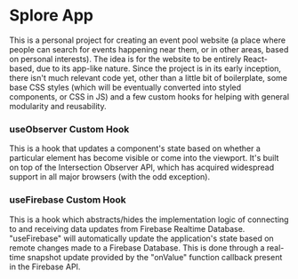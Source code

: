 # Splore App

This is a personal project for creating an event pool website (a place where people can search for events happening near them, or in other areas, based on personal interests). The idea is for the website to be entirely React-based, due to its app-like nature. Since the project is in its early inception, there isn't much relevant code yet, other than a little bit of boilerplate, some base CSS styles (which will be eventually converted into styled components, or CSS in JS) and a few custom hooks for helping with general modularity and reusability.

### useObserver Custom Hook

This is a hook that updates a component's state based on whether a particular element has become visible or come into the viewport. It's built on top of the Intersection Observer API, which has acquired widespread support in all major browsers (with the odd exception).

### useFirebase Custom Hook

This is a hook which abstracts/hides the implementation logic of connecting to and receiving data updates from Firebase Realtime Database. "useFirebase" will automatically update the application's state based on remote changes made to a Firebase Database. This is done through a real-time snapshot update provided by the "onValue" function callback present in the Firebase API.

